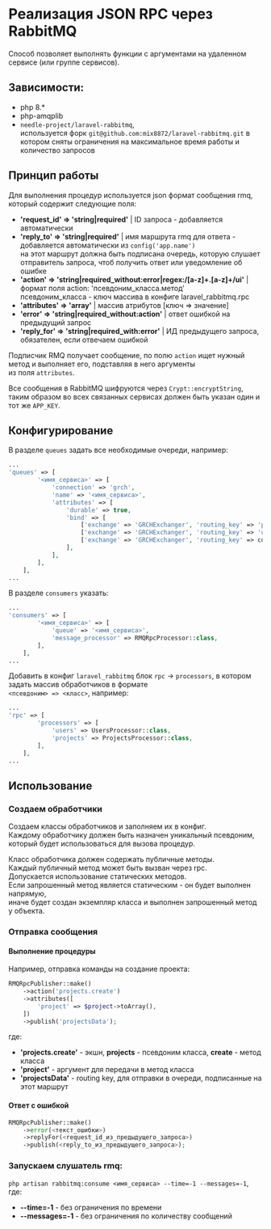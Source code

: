 # Реализация JSON RPC через RabbitMQ

Способ позволяет выполнять функции с аргументами на удаленном сервисе (или группе сервисов).

## Зависимости:
- php 8.*
- php-amqplib
- `needle-project/laravel-rabbitmq`,  
    используется форк `git@github.com:mix8872/laravel-rabbitmq.git` в котором сняты ограничения 
    на максимальное время работы и количество запросов

## Принцип работы
Для выполнения процедур используется json формат сообщения rmq, который содержит следующие поля:
- **'request_id' => 'string|required'** | ID запроса - добавляется автоматически
- **'reply_to' => 'string|required'** | имя маршрута rmq для ответа - добавляется автоматически из `config('app.name')`  
  на этот маршрут должна быть подписана очередь, которую слушает отправитель запроса, чтоб получить ответ или уведомление об ошибке
- **'action' => 'string|required_without:error|regex:/[a-z]+\.[a-z]+/ui'** | формат поля action: 'псевдоним_класса.метод'  
  псевдоним_класса - ключ массива в конфиге laravel_rabbitmq.rpc
- **'attributes' => 'array'** | массив атрибутов [ключ => значение]
- **'error' => 'string|required_without:action'** | ответ ошибкой на предыдущий запрос
- **'reply_for' => 'string|required_with:error'** | ИД предыдущего запроса, обязателен, если отвечаем ошибкой

Подписчик RMQ получает сообщение, по полю `action` ищет нужный метод и выполняет его, подставляя в него аргументы  
из поля `attributes`.

Все сообщения в RabbitMQ шифруются через `Crypt::encryptString`, таким образом во всех связанных сервисах 
должен быть указан один и тот же `APP_KEY`.

## Конфигурирование
В разделе `queues` задать все необходимые очереди, например:
```php
...
'queues' => [
        '<имя_сервиса>' => [
            'connection' => 'grch',
            'name' => '<имя_сервиса>',
            'attributes' => [
                'durable' => true,
                'bind' => [
                    ['exchange' => 'GRCHExchanger', 'routing_key' => 'projectsData'], // подписываем очередь на обновления проектов
                    ['exchange' => 'GRCHExchanger', 'routing_key' => 'usersData'], // подписываем очередь на обновления пользователей
                    ['exchange' => 'GRCHExchanger', 'routing_key' => config('app.name')], // собственная очередь сервиса
                ],
            ],
        ],
    ],
...
```

В разделе `consumers` указать:
```php
...
'consumers' => [
        '<имя_сервиса>' => [
            'queue' => '<имя_сервиса>',
            'message_processor' => RMQRpcProcessor::class,
        ],
    ],
...
```

Добавить в конфиг `laravel_rabbitmq` блок `rpc` -> `processors`, в котором задать массив обработчиков в формате  
`<псевдоним> => <класс>`, например:
```php
...
'rpc' => [
        'processors' => [
            'users' => UsersProcessor::class,
            'projects' => ProjectsProcessor::class,
        ],
    ],
...
```

## Использование

### Создаем обработчики
Создаем классы обработчиков и заполняем их в конфиг.  
Каждому обработчику должен быть назначен уникальный псевдоним, который будет использоваться для вызова процедур.

Класс обработчика должен содержать публичные методы.  
Каждый публичный метод может быть вызван через rpc.  
Допускается использование статических методов.  
Если запрошенный метод является статическим - он будет выполнен напрямую,  
иначе будет создан экземпляр класса и выполнен запрошенный метод у объекта.

### Отправка сообщения

#### Выполнение процедуры
Например, отправка команды на создание проекта:
```php
RMQRpcPublisher::make()
    ->action('projects.create')
    ->attributes([
        'project' => $project->toArray(),
    ])
    ->publish('projectsData');
```
где:
- **'projects.create'** - экшн, **projects** - псевдоним класса, **create** - метод класса
- **'project'** - аргумент для передачи в метод класса
- **'projectsData'** - routing key, для отправки в очереди, подписанные на этот маршрут

#### Ответ с ошибкой
```php
RMQRpcPublisher::make()
    ->error(<текст_ошибки>)
    ->replyFor(<request_id_из_предыдущего_запроса>)
    ->publish(<reply_to_из_предыдущего_запроса>);
```

### Запускаем слушатель rmq: 
`php artisan rabbitmq:consume <имя_сервиса> --time=-1 --messages=-1`, где:
+ **--time=-1** - без ограничения по времени
+ **--messages=-1** - без ограничения по количеству сообщений


